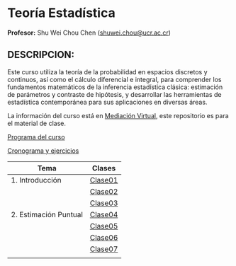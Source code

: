 # Teoría Estadística

**Profesor:** Shu Wei Chou Chen (<shuwei.chou@ucr.ac.cr>)

## DESCRIPCION:

Este curso utiliza la teoría de la probabilidad en espacios discretos y
continuos, así como el cálculo diferencial e integral, para comprender
los fundamentos matemáticos de la inferencia estadística clásica:
estimación de parámetros y contraste de hipótesis, y desarrollar las
herramientas de estadística contemporánea para sus aplicaciones en
diversas áreas.

La información del curso está en [Mediación
Virtual](https://mv1.mediacionvirtual.ucr.ac.cr/course/view.php?id=34897),
este repositorio es para el material de clase.

<a href="Programa-XS3310.pdf">Programa del curso</a>

<a href="https://docs.google.com/spreadsheets/d/1MAGOqFPWk_utN8ucXHEQULb13s6497u2-gBMvLd5IVg/edit?usp=sharing">Cronograma
y ejercicios</a>

| Tema                   | Clases                        |
|------------------------|-------------------------------|
| 1\. Introducción       | [Clase01](XS3310-I24_01.html) |
|                        | [Clase02](XS3310-I24_02.html) |
|                        | [Clase03](XS3310-I24_03.html) |
| 2\. Estimación Puntual | [Clase04](XS3310-I24_04.html) |
|                        | [Clase05](XS3310-I24_05.html) |
|                        | [Clase06](XS3310-I24_06.html) |
|                        | [Clase07](XS3310-I24_07.html) |
|                        |                               |
